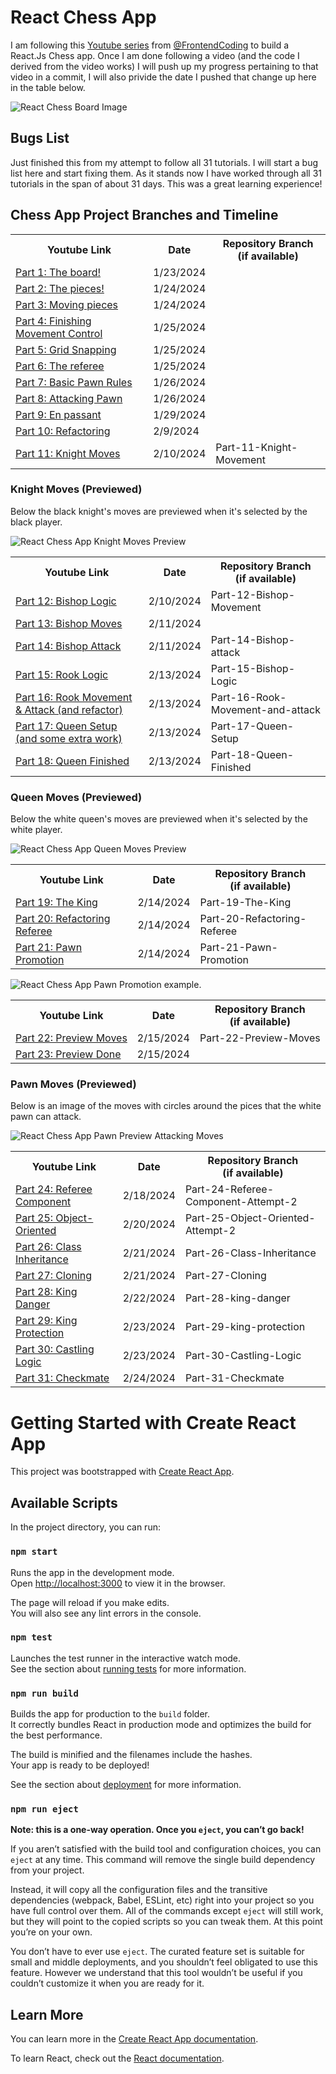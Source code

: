 <h1>React Chess App</h1>

<p>I am following this <a href="https://www.youtube.com/playlist?list=PLBmRxydnERkysOgOS917Ojc_-uisgb8Aj">Youtube series</a> from <a href="https://www.youtube.com/@FrontendCoding">@FrontendCoding</a> to build a React.Js Chess app. Once I am done following a video (and the code I derived from the video works) I will push up my progress pertaining to that video in a commit, I will also privide the date I pushed that change up here in the table below. </p>
<img src="https://www.jonathonireland.com/resume/data/files/Screenshot 2024-02-13 at 12.58.46 AM.png" alt="React Chess Board Image" />
<h2>Bugs List</h2>
<p>Just finished this from my attempt to follow all 31 tutorials. I will start a bug list here and start fixing them. As it stands now I have worked through all 31 tutorials in the span of about 31 days. This was a great learning experience!</p>

<h2>Chess App Project Branches and Timeline</h2>
<table>
<tr><th>Youtube Link</th><th>Date</th><th>Repository Branch <br/>(if available)</th></tr>
<tr>
    <td><a href="https://youtu.be/Iri__zwxwHg?si=iDO4l2P3dyeASPoO">Part 1: The board!</a></td>
    <td>1/23/2024</td>
    <td></td>
</tr>
<tr>
    <td><a href="https://www.youtube.com/watch?v=HKMcqyfRQoE">Part 2: The pieces!</a></td>
    <td>1/24/2024</td>
    <td></td>
</tr>
<tr>
    <td><a href="https://youtu.be/coi5AoV53Es?si=xalgib4_6fwhzEtn">Part 3: Moving pieces</a></td>
    <td>1/24/2024</td>
    <td></td>
</tr>
<tr>
    <td><a href="https://youtu.be/zgZOm4iD32U?si=hLXA5R7y3hYEIWML">Part 4: Finishing Movement Control</a></td>
    <td>1/25/2024</td>
    <td></td>
</tr>
<tr>
    <td><a href="https://youtu.be/JzCKJOCR3PI?si=QsSlF4lJGEW89wsv">Part 5: Grid Snapping</a</td>
    <td>1/25/2024</td>
    <td></td>
</tr>
<tr>
    <td><a href="https://youtu.be/sjgJ-srZrsU?si=M8TxOPPjRWmq0B5I">Part 6: The referee</a</td>
    <td>1/25/2024</td>
    <td></td>
</tr>
<tr>
    <td><a href="https://youtu.be/sX0HM52iH8o?si=8Qe8sjr0VqpXqPsH">Part 7: Basic Pawn Rules</a></td>
    <td>1/26/2024</td>
    <td></td>
</tr>
<tr>
    <td><a href="https://youtu.be/KDGYZRe8cYI?si=jMadpuc99GWUnLDp">Part 8: Attacking Pawn</a></td>
    <td>1/26/2024</td>
    <td></td>
</tr>
<tr>
    <td><a href="https://youtu.be/K92YUaS858M?si=F4EbZlslY9p42l5s">Part 9: En passant</a></td>
    <td>1/29/2024</td>
    <td></td>
</tr>
<tr>
    <td><a href="https://youtu.be/a1Fr-EnrAS8?si=_4Gbd81RBN6tZfuH">Part 10: Refactoring</a></td>
    <td>2/9/2024</td>
    <td></td>
</tr>
<tr>
    <td><a href="https://youtu.be/d8mrqf71exU?si=rDnyzxgkvty2fv-i">Part 11: Knight Moves</a></td>
    <td>2/10/2024</td>
    <td>Part-11-Knight-Movement</td>
</tr>
</table>
<h3>Knight Moves (Previewed)</h3>
<p>Below the black knight's moves are previewed when it's selected by the black player.</p>
<img src="https://www.jonathonireland.com/resume/data/files/ReactKnightMoves.png" alt="React Chess App Knight Moves Preview" />
<table>
<tr><th>Youtube Link</th><th>Date</th><th>Repository Branch <br/>(if available)</th></tr>
<tr>
    <td><a href="https://youtu.be/ndek8MlGnYw?si=2Rnm-ifIgyPalsl1">Part 12: Bishop Logic</a></td>
    <td>2/10/2024</td>
    <td>Part-12-Bishop-Movement</td>
</tr>
<tr>
    <td><a href="https://youtu.be/8vmukUQze6Q?si=zaWWr0gPo6OyCwOy">Part 13: Bishop Moves</a></td>
    <td>2/11/2024</td>
    <td></td>
</tr>
<tr>
    <td><a href="https://youtu.be/NjHvS-RzVBk?si=Puo0ee0smvwUveqt">Part 14: Bishop Attack</a></td>
    <td>2/11/2024</td>
    <td>Part-14-Bishop-attack</td>
</tr>
<tr>
    <td><a href="https://youtu.be/BsAN5n7iIbQ?si=WydnvQtIw1GSYW2A">Part 15: Rook Logic</a></td>
    <td>2/13/2024</td>
    <td>Part-15-Bishop-Logic</td>
</tr>
<tr>
    <td><a href="https://youtu.be/ccyK-z_c2z4?si=_fikwqgllRobaNQH">Part 16: Rook Movement & Attack (and refactor)</a></td>
    <td>2/13/2024</td>
    <td>Part-16-Rook-Movement-and-attack</td>
</tr>
<tr>
    <td><a href="https://youtu.be/K8xYjdvZHmo?si=mjjnoDfmfiNgZaBS">Part 17: Queen Setup (and some extra work)</a></td>
    <td>2/13/2024</td>
    <td>Part-17-Queen-Setup</td>
</tr>
<tr>
    <td><a href="https://youtu.be/D2Rxmfs916I?si=wuz_dUSInLgrOi8j">Part 18: Queen Finished</a></td>
    <td>2/13/2024</td>
    <td>Part-18-Queen-Finished</td>
</tr>
</table>
<h3>Queen Moves (Previewed)</h3>
<p>Below the white queen's moves are previewed when it's selected by the white player.</p>
<img src="https://www.jonathonireland.com/resume/data/files/ReacttQueenMoves.png" alt="React Chess App Queen Moves Preview" />
<table>
<tr><th>Youtube Link</th><th>Date</th><th>Repository Branch <br/>(if available)</th></tr>
<tr>
    <td><a href="https://youtu.be/CmoPebnJktU?si=vx_hLpfp-Rq-mkhf">Part 19: The King</a></td>
    <td>2/14/2024</td>
    <td>Part-19-The-King</td>
</tr>
<tr>
    <td><a href="https://youtu.be/qBWKG0mdsAg?si=HrMlnWTNUE5lLIJ7">Part 20: Refactoring Referee</a></td>
    <td>2/14/2024</td>
    <td>Part-20-Refactoring-Referee</td>
</tr>
<tr>
    <td><a href="https://youtu.be/xEA_2lSV-ow?si=5pKd_rHmWXAugBuE">Part 21: Pawn Promotion</a></td>
    <td>2/14/2024</td>
    <td>Part-21-Pawn-Promotion</td>
</tr>
</table>
<img src="https://www.jonathonireland.com/resume/data/files/ReactPawnPromotion.png"  alt="React Chess App Pawn Promotion example."/>
<table>
<tr><th>Youtube Link</th><th>Date</th><th>Repository Branch <br/>(if available)</th></tr>
<tr>
    <td><a href="https://youtu.be/27dtFOb61tM?si=uPB4WDQlzzsLL0SO">Part 22: Preview Moves</a></td>
    <td>2/15/2024</td>
    <td>Part-22-Preview-Moves</td>
</tr>
<tr>
    <td><a href="https://youtu.be/EgutGRqw_oI?si=YMAIsr-m12mcALCS">Part 23: Preview Done</a></td>
    <td>2/15/2024</td>
    <td></td>
</tr>
</table>
<h3>Pawn Moves (Previewed)</h3>
<p>Below is an image of the moves with circles around the pices that the white pawn can attack.</p>
<img src="https://www.jonathonireland.com/resume/data/files/ReactPawnAttackingMoves.png" alt="React Chess App Pawn Preview Attacking Moves" />
<table>
<tr><th>Youtube Link</th><th>Date</th><th>Repository Branch <br/>(if available)</th></tr>
<tr>
    <td><a href="https://youtu.be/PsKw6u5SAA8?si=RbQXrXmY0ZKTfCkh">Part 24: Referee Component</a></td>
    <td>2/18/2024</td>
    <td>Part-24-Referee-Component-Attempt-2</td>
</tr>
<tr>
    <td><a href="https://youtu.be/faMfrApfV7o?si=mbZkMwjC8R0ckXxd">Part 25: Object-Oriented</a></td>
    <td>2/20/2024</td>
    <td>Part-25-Object-Oriented-Attempt-2</td>
</tr>
<tr>
    <td><a href="https://youtu.be/ZMLywTMmSq0?si=RIUyCi_ewEIdnOZP">Part 26: Class Inheritance</a></td>
    <td>2/21/2024</td>
    <td>Part-26-Class-Inheritance</td>
</tr>
<tr>
    <td><a href="https://youtu.be/N2EU7vtwsWE?si=jhdExv5OE0zmALQ6">Part 27: Cloning</a></td>
    <td>2/21/2024</td>
    <td>Part-27-Cloning</td>
</tr>
<tr>
    <td><a href="https://youtu.be/U_0JmKTWf48?si=uPhjMrEZyD97m0Du">Part 28: King Danger</a></td>
    <td>2/22/2024</td>
    <td>Part-28-king-danger</td>
</tr>
<tr>
    <td><a href="https://youtu.be/p9FMvX6fGAU?si=cynJJjUGTdjZlujA">Part 29: King Protection</a></td>
    <td>2/23/2024</td>
    <td>Part-29-king-protection</td>
</tr>
<tr>
    <td><a href="https://youtu.be/wNyPCPBBfRo?si=qbLj4SztjLy0Y7wx">Part 30: Castling Logic</a></td>
    <td>2/23/2024</td>
    <td>Part-30-Castling-Logic</td>
</tr>
<tr>
    <td><a href="https://youtu.be/veo12qNIJ7o?si=hx6Oprodv_8Kj50Q">Part 31: Checkmate</a></td>
    <td>2/24/2024</td>
    <td>Part-31-Checkmate</td>
</tr>
</table>

# Getting Started with Create React App

This project was bootstrapped with [Create React App](https://github.com/facebook/create-react-app).

## Available Scripts

In the project directory, you can run:

### `npm start`

Runs the app in the development mode.\
Open [http://localhost:3000](http://localhost:3000) to view it in the browser.

The page will reload if you make edits.\
You will also see any lint errors in the console.

### `npm test`

Launches the test runner in the interactive watch mode.\
See the section about [running tests](https://facebook.github.io/create-react-app/docs/running-tests) for more information.

### `npm run build`

Builds the app for production to the `build` folder.\
It correctly bundles React in production mode and optimizes the build for the best performance.

The build is minified and the filenames include the hashes.\
Your app is ready to be deployed!

See the section about [deployment](https://facebook.github.io/create-react-app/docs/deployment) for more information.

### `npm run eject`

**Note: this is a one-way operation. Once you `eject`, you can’t go back!**

If you aren’t satisfied with the build tool and configuration choices, you can `eject` at any time. This command will remove the single build dependency from your project.

Instead, it will copy all the configuration files and the transitive dependencies (webpack, Babel, ESLint, etc) right into your project so you have full control over them. All of the commands except `eject` will still work, but they will point to the copied scripts so you can tweak them. At this point you’re on your own.

You don’t have to ever use `eject`. The curated feature set is suitable for small and middle deployments, and you shouldn’t feel obligated to use this feature. However we understand that this tool wouldn’t be useful if you couldn’t customize it when you are ready for it.

## Learn More

You can learn more in the [Create React App documentation](https://facebook.github.io/create-react-app/docs/getting-started).

To learn React, check out the [React documentation](https://reactjs.org/).
